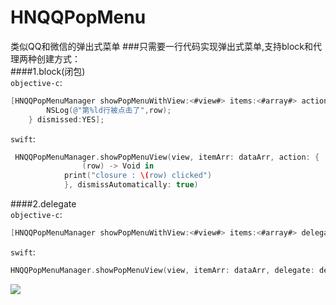 # HNQQPopMenu
类似QQ和微信的弹出式菜单
###只需要一行代码实现弹出式菜单,支持block和代理两种创建方式：<br>
####1.block(闭包)<br>
`objective-c`:<br>
```objective-c
[HNQQPopMenuManager showPopMenuWithView:<#view#> items:<#array#> action:^(NSInteger row) {
        NSLog(@"第%ld行被点击了",row);
    } dismissed:YES];
```
`swift`:<br>
```swift
 HNQQPopMenuManager.showPopMenuView(view, itemArr: dataArr, action: {
                (row) -> Void in
            print("closure : \(row) clicked")
            }, dismissAutomatically: true)
```
####2.delegate<br>
`objective-c`:<br>
```objective-c
[HNQQPopMenuManager showPopMenuWithView:<#view#> items:<#array#> delegate:<#delegate#> dismissed:YES];
```
`swift`:<br>
```swift
HNQQPopMenuManager.showPopMenuView(view, itemArr: dataArr, delegate: delegate, dismissAutomatically: true)
```

![](https://github.com/ZakariyyaSv/HNQQPopMenu/raw/master/demo.gif)

